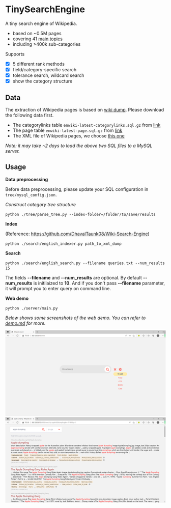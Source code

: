 # TinySearchEngine

A tiny search engine of Wikipedia.

- based on ~0.5M pages
- covering 41 [main topics](https://en.wikipedia.org/wiki/Category:Main_topic_classifications)
- including >400k sub-categories

Supports

- [x] 5 different rank methods
- [x] field/category-specific search
- [x] tolerance search, wildcard search
- [x] show the category structure

## Data

The extraction of Wikipedia pages is based on [wiki dump](https://dumps.wikimedia.org/enwiki/latest/).
Please download the following data first.

- The categorylinks table `enwiki-latest-categorylinks.sql.gz` from [link](https://dumps.wikimedia.org/enwiki/latest/enwiki-latest-categorylinks.sql.gz)
- The page table `enwiki-latest-page.sql.gz` from [link](https://dumps.wikimedia.org/enwiki/latest/enwiki-latest-page.sql.gz)
- The XML file of Wikipedia pages, we choose [this one](https://dumps.wikimedia.org/enwiki/latest/enwiki-latest-pages-articles10.xml-p4045403p5399366.bz2)

*Note: it may take ~2 days to load the above two SQL files to a MySQL server.*

## Usage


**Data preprocessing**

Before data preprocessing, please update your SQL configuration in `tree/mysql_config.json`.

*Construct category tree structure*

~~~shell
python ./tree/parse_tree.py --index-folder=/folder/to/save/results
~~~

**Index**

(Reference: https://github.com/DhavalTaunk08/Wiki-Search-Engine)

```shell
python ./search/english_indexer.py path_to_xml_dump
```

**Search**
```shell
python ./search/english_search.py --filename queries.txt --num_results 15
```
The fields **--filename** and **--num_results** are optional. By default **--num_results** is initilaized to **10**. And if you don't pass **--filename** parameter, it will prompt you to enter query on command line.

**Web demo**

~~~shell
python ./server/main.py
~~~

*Below shows some screenshots of the web demo. You can refer to [demo.md](./screenshot/demo.md) for more.*

<img src="./screenshot/index-page.png" alt="index-page" style="zoom:80%;" />

<img src="./screenshot/search-main.png" alt="search-main" style="zoom:80%;" />
